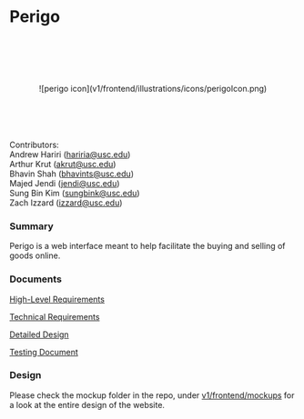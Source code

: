 # Perigo

<br><br><br><br>
<div style="text-align:center;">
    ![perigo icon](v1/frontend/illustrations/icons/perigoIcon.png)
</div>
<br><br><br><br>


Contributors: <br>
Andrew Hariri (hariria@usc.edu) <br>
Arthur Krut (akrut@usc.edu)<br>
Bhavin Shah (bhavints@usc.edu)<br>
Majed Jendi (jendi@usc.edu)<br>
Sung Bin Kim (sungbink@usc.edu)<br>
Zach Izzard (izzard@usc.edu)<br>


### Summary
Perigo is a web interface meant to help facilitate the buying and selling of goods online.



### Documents
<a href="https://docs.google.com/document/d/1iFInGGf06WdbDbuE15wqX-gwuqo8J4-BMCG4d56e9JY/edit?usp=sharing">High-Level Requirements</a>

<a href="https://docs.google.com/document/d/1k5LNKwsFLH3JwzCH7t_O1L4-iVFQUPufDbQIjUGse4Q/edit?usp=sharing">Technical Requirements<a>

<a href="https://docs.google.com/document/d/1dzsl7geJ-CH_xycHSa8U8ReR_r_WIeC_UQuhe30odMk/edit?usp=sharing">Detailed Design</a>

<a href="https://docs.google.com/document/d/1qEOquENsZaDWt0DQnCkqBVIPKpZgPiDh8Om4POaPTjc/edit?usp=sharing">Testing Document</a>


### Design
Please check the mockup folder in the repo, under [v1/frontend/mockups](v1/frontend/mockups) for a look at the entire design of the website.
